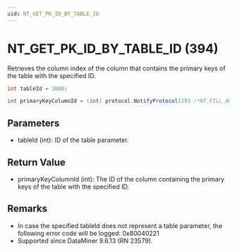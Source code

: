 ```yaml
---
uid: NT_GET_PK_ID_BY_TABLE_ID
---
```


# NT_GET_PK_ID_BY_TABLE_ID (394)

Retrieves the column index of the column that contains the primary keys of the table with the specified ID.

```csharp
int tableId = 1000;

int primaryKeyColumnId = (int) protocol.NotifyProtocol(193 /*NT_FILL_ARRAY*/, tableId, null);
```

## Parameters

- tableId (int): ID of the table parameter.

## Return Value

- primaryKeyColumnId (int): The ID of the column containing the primary keys of the table with the specified ID.

## Remarks

- In case the specified tableId does not represent a table parameter, the following error code will be logged: 0x80040221
- Supported since DataMiner 9.6.13 (RN 23579).
